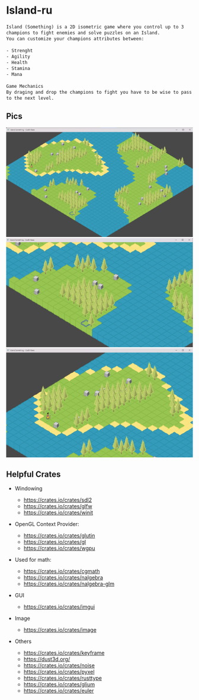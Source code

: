 # Island-ru

    Island (Something) is a 2D isometric game where you control up to 3 champions to fight enemies and solve puzzles on an Island.
    You can customize your champions attributes between:

    - Strenght
    - Agility
    - Health
    - Stamina
    - Mana

    Game Mechanics
    By draging and drop the champions to fight you have to be wise to pass to the next level.

## Pics
![Pic](https://github.com/cod3rkane/island-ru/blob/master/src/resources/textures/1.png?raw=true)
![Pic2](https://github.com/cod3rkane/island-ru/blob/master/src/resources/textures/2.png?raw=true)
![Pic3](https://github.com/cod3rkane/island-ru/blob/master/src/resources/textures/3.png?raw=true)


## Helpful Crates

- Windowing
    - https://crates.io/crates/sdl2
    - https://crates.io/crates/glfw
    - https://crates.io/crates/winit

- OpenGL Context Provider:
    - https://crates.io/crates/glutin
    - https://crates.io/crates/gl
    - https://crates.io/crates/wgpu

- Used for math:
    - https://crates.io/crates/cgmath
    - https://crates.io/crates/nalgebra
    - https://crates.io/crates/nalgebra-glm

- GUI
    - https://crates.io/crates/imgui

- Image
    - https://crates.io/crates/image
    
- Others
    - https://crates.io/crates/keyframe
    - https://dust3d.org/
    - https://crates.io/crates/noise
    - https://crates.io/crates/pyxel
    - https://crates.io/crates/rusttype
    - https://crates.io/crates/glium
    - https://crates.io/crates/euler


